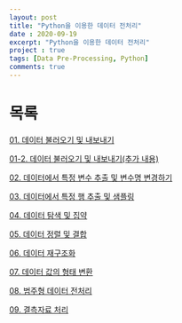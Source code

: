 ```yaml
---
layout: post
title: "Python을 이용한 데이터 전처리"
date : 2020-09-19
excerpt: "Python을 이용한 데이터 전처리"
project : true
tags: [Data Pre-Processing, Python]
comments: true
---
```


# 목록

[01. 데이터 불러오기 및 내보내기](https://ksjhint43.github.io/(DP_01)데이터_불러오기_및-내보내기/)

[01-2. 데이터 불러오기 및 내보내기(추가 내용)](https://ksjhint43.github.io/(DP_012)%EB%8D%B0%EC%9D%B4%ED%84%B0-%EB%B6%88%EB%9F%AC%EC%98%A4%EA%B8%B0(%EC%B6%94%EA%B0%80-%EB%82%B4%EC%9A%A9)/)

[02. 데이터에서 특정 변수 추출 및 변수명 변경하기](https://ksjhint43.github.io/(DP_02)%EB%8D%B0%EC%9D%B4%ED%84%B0%EC%97%90%EC%84%9C-%ED%8A%B9%EC%A0%95-%EB%B3%80%EC%88%98-%EC%B6%94%EC%B6%9C-%EB%B0%8F-%EB%B3%80%EC%88%98%EB%AA%85-%EB%B3%80%EA%B2%BD%ED%95%98%EA%B8%B0/)

[03. 데이터에서 특정 행 추출 및 샘플링](https://ksjhint43.github.io/(DP_03)%EB%8D%B0%EC%9D%B4%ED%84%B0%EC%97%90%EC%84%9C-%ED%8A%B9%EC%A0%95-%ED%96%89-%EC%B6%94%EC%B6%9C-%EB%B0%8F-%EC%83%98%ED%94%8C%EB%A7%81/)

[04. 데이터 탐색 및 집약](https://ksjhint43.github.io/(DP_04)%EB%8D%B0%EC%9D%B4%ED%84%B0-%ED%83%90%EC%83%89-%EB%B0%8F-%EC%A7%91%EC%95%BD/)

[05. 데이터 정렬 및 결합](https://ksjhint43.github.io/(DP_05)%EB%8D%B0%EC%9D%B4%ED%84%B0-%EC%A0%95%EB%A0%AC-%EB%B0%8F-%EA%B2%B0%ED%95%A9/)

[06. 데이터 재구조화](https://ksjhint43.github.io/(DP06)%EB%8D%B0%EC%9D%B4%ED%84%B0-%EC%9E%AC%EA%B5%AC%EC%A1%B0%ED%99%94/)

[07. 데이터 값의 형태 변환](https://ksjhint43.github.io/(DP07)%EB%8D%B0%EC%9D%B4%ED%84%B0-%EA%B0%92%EC%9D%98-%ED%98%95%ED%83%9C-%EB%B3%80%ED%99%98/)

[08. 범주형 데이터 전처리](https://ksjhint43.github.io/(DP08)%EB%B2%94%EC%A3%BC%ED%98%95-%EB%8D%B0%EC%9D%B4%ED%84%B0-%EC%A0%84%EC%B2%98%EB%A6%AC/)

[09. 결측자료 처리](https://ksjhint43.github.io/(DP09)%EA%B2%B0%EC%B8%A1%EC%9E%90%EB%A3%8C-%EC%B2%98%EB%A6%AC/)
